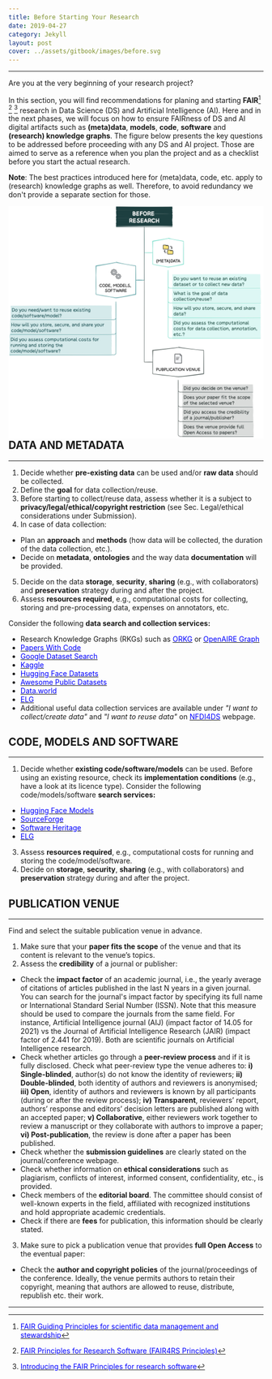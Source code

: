 ```yaml
---
title: Before Starting Your Research
date: 2019-04-27
category: Jekyll
layout: post
cover: ../assets/gitbook/images/before.svg
---
```


--------------------------------------------------------------------------------------------

Are you at the very beginning of your research project?

In this section, you will find recommendations for planing and starting **FAIR**[^1] [^2] [^3] research in Data Science (DS) and Artificial Intelligence (AI). Here and in the next phases, we will focus on how to ensure FAIRness of DS and AI digital artifacts such as **(meta)data**, **models**, **code**, **software** and **(research) knowledge graphs**. The figure below presents the key questions to be addressed before proceeding with any DS and AI project. Those are aimed to serve as a reference when you plan the project and as a checklist before you start the actual research. 

**Note**: The best practices introduced here for (meta)data, code, etc. apply to (research) knowledge graphs as well. Therefore, to avoid redundancy we don't provide a separate section for those.

[^1]: [<span style="color:blue">FAIR Guiding Principles for scientific data management and stewardship</span>](https://www.go-fair.org/fair-principles/)
[^2]: [<span style="color:blue">FAIR Principles for Research Software (FAIR4RS Principles)</span>](https://zenodo.org/record/6623556#.ZGHxauxBwUE)
[^3]: [<span style="color:blue">Introducing the FAIR Principles for research software</span>](https://www.nature.com/articles/s41597-022-01710-x)

<img src="../assets/gitbook/images/fig.jpeg"
     alt=""
     style="float: left; margin-right: 10px;" />

## DATA AND METADATA
--------------------------------------------------------------------------------------------

1. Decide whether **pre-existing data** can be used and/or **raw data** should be collected.
2. Define the **goal** for data collection/reuse.
3. Before starting to collect/reuse data, assess whether it is a subject to **privacy/legal/ethical/copyright restriction** (see Sec. Legal/ethical considerations under Submission). 
4. In case of data collection:
* Plan an **approach** and **methods** (how data will be collected, the duration of the data collection, etc.).
* Decide on **metadata**, **ontologies** and the way data **documentation** will be provided.
5. Decide on the data **storage**, **security**, **sharing** (e.g., with collaborators) and **preservation** strategy during and after the project.
6. Assess **resources required**, e.g., computational costs for collecting, storing and pre-processing data, expenses on annotators, etc. 

Consider the following **data search and collection services:**
* Research Knowledge Graphs (RKGs) such as [<span style="color:blue">ORKG</span>](https://dl.acm.org/doi/10.1145/3360901.3364435) or [<span style="color:blue">OpenAIRE Graph</span>](https://graph.openaire.eu)
* [<span style="color:blue">Papers With Code</span>](https://paperswithcode.com)  
* [<span style="color:blue">Google Dataset Search</span>](https://datasetsearch.research.google.com)
* [<span style="color:blue">Kaggle</span>](https://www.kaggle.com/datasets)
* [<span style="color:blue">Hugging Face Datasets</span>](https://huggingface.co/docs/datasets/index)
* [<span style="color:blue">Awesome Public Datasets</span>](https://github.com/awesomedata/awesome-public-datasets#agriculture)
* [<span style="color:blue">Data.world</span>](https://data.world/search?context=community&entryTypeLabel=dataset&type=resources)
* [<span style="color:blue">ELG</span>](https://live.european-language-grid.eu)
* Additional useful data collection services are available under *"I want to collect/create data"* and *"I want to reuse data"* on [<span style="color:blue">NFDI4DS</span>](https://www.nfdi4datascience.de/services/) webpage.

## CODE, MODELS AND SOFTWARE
--------------------------------------------------------------------------------------------

1. Decide whether **existing code/software/models** can be used. Before using an existing resource, check its **implementation conditions** (e.g., have a look at its licence type). Consider the following code/models/software **search services:**
* [<span style="color:blue">Hugging Face Models</span>](https://huggingface.co/models)
* [<span style="color:blue">SourceForge</span>](https://sourceforge.net)
* [<span style="color:blue">Software Heritage</span>](https://www.softwareheritage.org)
* [<span style="color:blue">ELG</span>](https://live.european-language-grid.eu)
3.  Assess **resources required**, e.g., computational costs for running and storing the code/model/software.
4. Decide on **storage**, **security**, **sharing** (e.g., with collaborators) and **preservation** strategy during and after the project. 

## PUBLICATION VENUE
--------------------------------------------------------------------------------------------

Find and select the suitable publication venue in advance. 
1. Make sure that your **paper fits the scope** of the venue and that its content is relevant to the venue’s topics.
2. Assess the **credibility** of a journal or publisher:
* Check the **impact factor** of an academic journal, i.e., the yearly average of citations of articles published in the last N years in a given journal. You can search for the journal's impact factor by specifying its full name or International Standard Serial Number (ISSN). Note that this measure should be used to compare the journals from the same field. For instance, Artificial Intelligence journal (AIJ) (impact factor of 14.05 for 2021) vs the Journal of Artificial Intelligence Research (JAIR) (impact factor of 2.441 for 2019). Both are scientific journals on Artificial Intelligence research.
* Check whether articles go through a **peer-review process** and if it is fully disclosed. Check what peer-review type the venue adheres to: **i) Single-blinded**, author(s) do not know the identity of reviewers; **ii) Double-blinded**, both identity of authors and reviewers is anonymised; **iii) Open**, identity of authors and reviewers is known by all participants (during or after the review process); **iv) Transparent**, reviewers’ report, authors’ response and editors’ decision letters are published along with an accepted paper; **v) Collaborative**, either reviewers work together to review a manuscript or they collaborate with authors to improve a paper; **vi) Post-publication**, the review is done after a paper has been published.
* Check whether the **submission guidelines** are clearly stated on the journal/conference webpage.
* Check whether information on **ethical considerations** such as plagiarism, conflicts of interest, informed consent, confidentiality, etc., is provided.
* Check members of the **editorial board**. The committee should consist of well-known experts in the field, affiliated with recognized institutions and hold appropriate academic credentials.
* Check if there are **fees** for publication, this information should be clearly stated.
3. Make sure to pick a publication venue that provides **full Open Access** to the eventual paper:
* Check the **author and copyright policies** of the journal/proceedings of the conference. Ideally, the venue permits authors to retain their copyright, meaning that authors are allowed to reuse, distribute, republish etc. their work. 

--------------------------------------------------------------------------------------------
